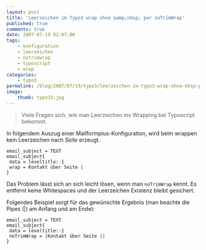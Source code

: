 ```yaml
---
layout: post
title: 'Leerzeichen im Typo3 wrap ohne &amp;nbsp; per noTrimWrap'
published: true
comments: true
date: 2007-07-19 02:07:00
tags:
    - konfiguration
    - leerzeichen
    - notrimwrap
    - typoscript
    - wrap
categories:
    - typo3
permalink: /blog/2007/07/19/typo3/leerzeichen-im-typo3-wrap-ohne-nbsp-per-notrimwrap
image:
    thumb: typo33.jpg
---
```

> Viele Fragen sich, wie man Leerzeichen ins Wrapping bei Typoscript bekommt.


In folgendem Auszug einer Mailformplus-Konfiguration, wird beim wrappen kein Leerzeichen nach _Seite_ erzeugt.

```typoscript
email_subject = TEXT
email_subject{
 data = leveltitle:-1
 wrap = Kontakt über Seite |
}
```

Das Problem lässt sich an sich leicht lösen, wenn man `noTrimWrap` kennt. 
Es entfernt keine Whitespaces und der Leerzeichen Existenz bleibt gesichert.
  
Folgendes Beispiel sorgt für das gewünschte Ergebnis (man beachte die Pipes (\|) am Anfang und am Ende):

```typoscript
email_subject = TEXT
email_subject{
 data = leveltitle:-1
 noTrimWrap = |Kontakt über Seite ||
}
```